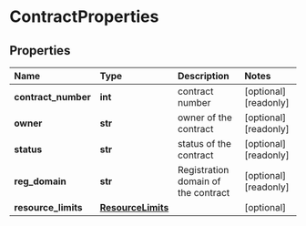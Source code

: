 # ContractProperties

## Properties

| Name | Type | Description | Notes |
| :--- | :--- | :--- | :--- |
| **contract\_number** | **int** | contract number | \[optional\] \[readonly\] |
| **owner** | **str** | owner of the contract | \[optional\] \[readonly\] |
| **status** | **str** | status of the contract | \[optional\] \[readonly\] |
| **reg\_domain** | **str** | Registration domain of the contract | \[optional\] \[readonly\] |
| **resource\_limits** | [**ResourceLimits**](resourcelimits.md) |  | \[optional\] |

